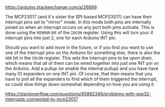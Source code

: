 https://arduino.stackexchange.com/a/26899:

The MCP23017 (and it's sister the SPI-based MCP23S17) can have their
interrupt pins set to "mirror" mode. In this mode both pins are
internally joined so when an interrupt occurs on any port both pins
activate.  This is done using the `MIRROR` bit of the `IOCON` register.  Using this will turn your 4 interrupt pins into just 2, one for each Arduino INT pin.

Should you want to add more in the future, or if you find you want to
use one of the interrupt pins on the Arduino for something else, there
is also the `ODR` bit in the `IOCON` register. This sets the interrupt pins to be *open drain*,
which means that all of them can be wired together into just one INT
pin on the Arduino. Add a pullup (or enable the internal pullup) and you
have have many IO expanders on one INT pin. Of course, that then means
that you have to poll all the expanders to find which of them triggered
the interrupt, so could slow things down somewhat depending on how you
are using it.

https://stackoverflow.com/questions/65862346/problems-with-esp32-interrupts-connected-to-mcp23017
